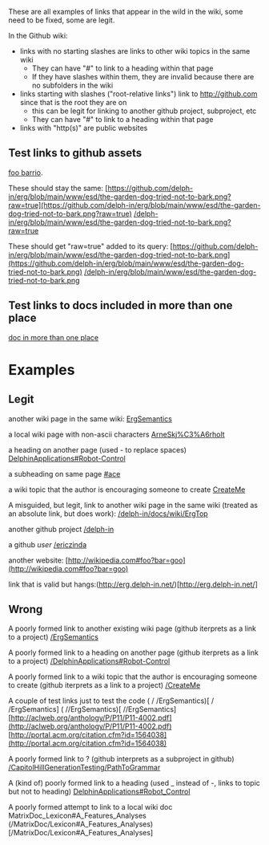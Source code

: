 These are all examples of links that appear in the wild in the wiki, some need to be fixed, some are legit.


In the Github wiki:
- links with no starting slashes are links to other wiki topics in the same wiki
  - They can have "#" to link to a heading within that page
  - If they have slashes within them, they are invalid because there are no subfolders in the wiki
- links starting with slashes ("root-relative links") link to http://github.com since that is the root they are on
  - this can be legit for linking to another github project, subproject, etc
  - They can have "#" to link to a heading within that page
- links with "http(s)" are public websites
 
## Test links to github assets 
[foo barrio](mailto:foo.barrio@nm.ps).

These should stay the same:
[https://github.com/delph-in/erg/blob/main/www/esd/the-garden-dog-tried-not-to-bark.png?raw=true](https://github.com/delph-in/erg/blob/main/www/esd/the-garden-dog-tried-not-to-bark.png?raw=true)
[/delph-in/erg/blob/main/www/esd/the-garden-dog-tried-not-to-bark.png?raw=true](/delph-in/erg/blob/main/www/esd/the-garden-dog-tried-not-to-bark.png?raw=true)

These should get "raw=true" added to its query:
[https://github.com/delph-in/erg/blob/main/www/esd/the-garden-dog-tried-not-to-bark.png](https://github.com/delph-in/erg/blob/main/www/esd/the-garden-dog-tried-not-to-bark.png)
[/delph-in/erg/blob/main/www/esd/the-garden-dog-tried-not-to-bark.png](/delph-in/erg/blob/main/www/esd/the-garden-dog-tried-not-to-bark.png)

## Test links to docs included in more than one place
[doc in more than one place](GrammarEngineeringFAQ)

# Examples
## Legit
another wiki page in the same wiki: [ErgSemantics](ErgSemantics)

a local wiki page with non-ascii characters [ArneSkj%C3%A6rholt](ArneSkj%C3%A6rholt)

a heading on another page (used - to replace spaces) [DelphinApplications#Robot-Control](DelphinApplications#Robot-Control)

a subheading on same page [#ace](#ace)

a wiki topic that the author is encouraging someone to create [CreateMe](CreateMe)


A misguided, but legit, link to another wiki page in the same wiki (treated as an absolute link, but does work): [/delph-in/docs/wiki/ErgTop](/delph-in/docs/wiki/ErgTop)

another github project [/delph-in](/delph-in)

a github *user* [/ericzinda](/ericzinda)


another website: [http://wikipedia.com#foo?bar=goo](http://wikipedia.com#foo?bar=goo)

link that is valid but hangs:(http://erg.delph-in.net/)[http://erg.delph-in.net/]


## Wrong
A poorly formed link to another existing wiki page (github iterprets as a link to a project) [/ErgSemantics](/ErgSemantics)

A poorly formed link to a heading on another page (github iterprets as a link to a project) [/DelphinApplications#Robot-Control](/DelphinApplications#Robot-Control)

A poorly formed link to a wiki topic that the author is encouraging someone to create (github iterprets as a link to a project) [/CreateMe](/CreateMe)

A couple of test links just to test the code
( / /ErgSemantics)[ / /ErgSemantics]
( //ErgSemantics)[ //ErgSemantics]
[http://aclweb.org/anthology/P/P11/P11-4002.pdf](http://aclweb.org/anthology/P/P11/P11-4002.pdf)
[http://portal.acm.org/citation.cfm?id=1564038](http://portal.acm.org/citation.cfm?id=1564038)

A poorly formed link to ? (github interprets as a subproject in github) [/CapitolHillGenerationTesting/PathToGrammar](/CapitolHillGenerationTesting/PathToGrammar)

A (kind of) poorly formed link to a heading (used _ instead of -, links to topic but not to heading) [DelphinApplications#Robot_Control](/DelphinApplications#Robot_Control)

A poorly formed attempt to link to a local wiki doc MatrixDoc_Lexicon#A_Features_Analyses (/MatrixDoc/Lexicon#A_Features_Analyses)[/MatrixDoc/Lexicon#A_Features_Analyses]

